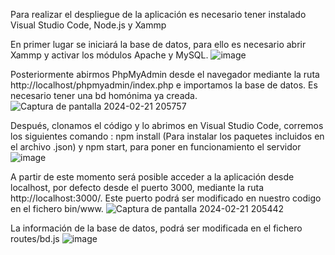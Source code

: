 Para realizar el despliegue de la aplicación es necesario tener instalado Visual Studio Code, Node.js y Xammp

En primer lugar se iniciará la base de datos, para ello es necesario abrir Xammp y activar los módulos Apache y MySQL. 
![image](https://github.com/LGM03/NeuroTask/assets/99087911/4370ad24-ca10-4bab-9d0f-16f52c0db193)


Posteriormente abirmos PhpMyAdmin desde el navegador mediante la ruta http://localhost/phpmyadmin/index.php e importamos la base de datos.
Es necesario tener una bd homónima ya creada.
![Captura de pantalla 2024-02-21 205757](https://github.com/LGM03/NeuroTask/assets/99087911/7bd38cb2-ed26-4e27-aa5d-b32b97479fee)


Después, clonamos el código y lo abrimos en Visual Studio Code, corremos los siguientes comando : npm install (Para instalar los paquetes incluidos en el archivo .json) y npm start, para poner en funcionamiento el servidor
![image](https://github.com/LGM03/NeuroTask/assets/99087911/22597957-f5dc-41dd-9ce8-4c9ef1ea84f7)


A partir de este momento será posible acceder a la aplicación desde localhost, por defecto desde el puerto 3000, mediante la ruta http://localhost:3000/.
Este puerto podrá ser modificado en nuestro codigo en el fichero bin/www.
![Captura de pantalla 2024-02-21 205442](https://github.com/LGM03/NeuroTask/assets/99087911/351bbead-432e-42f2-b1da-1c415455f55f)

La información de la base de datos, podrá ser modificada en el fichero routes/bd.js
![image](https://github.com/LGM03/NeuroTask/assets/99087911/c7d97a32-7451-4a16-a2b9-a887c5586973)

